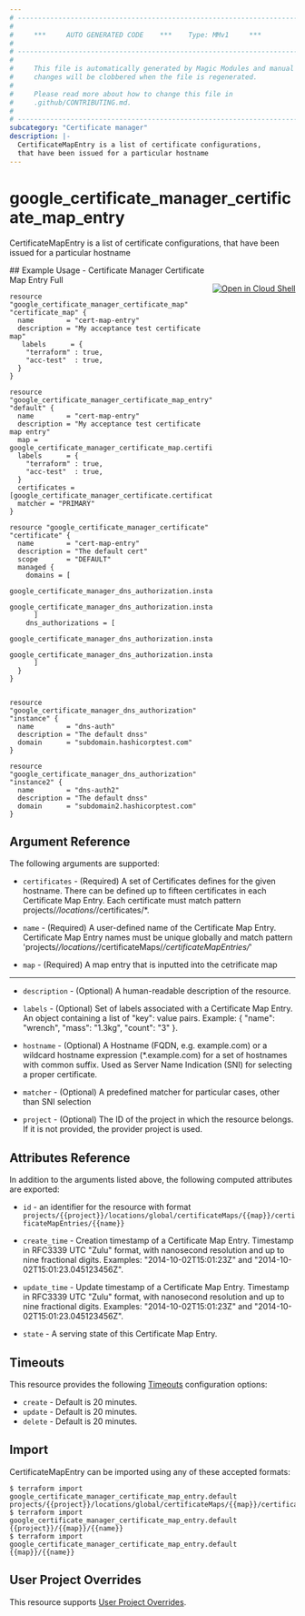 ```yaml
---
# ----------------------------------------------------------------------------
#
#     ***     AUTO GENERATED CODE    ***    Type: MMv1     ***
#
# ----------------------------------------------------------------------------
#
#     This file is automatically generated by Magic Modules and manual
#     changes will be clobbered when the file is regenerated.
#
#     Please read more about how to change this file in
#     .github/CONTRIBUTING.md.
#
# ----------------------------------------------------------------------------
subcategory: "Certificate manager"
description: |-
  CertificateMapEntry is a list of certificate configurations,
  that have been issued for a particular hostname 
---
```


# google\_certificate\_manager\_certificate\_map\_entry

CertificateMapEntry is a list of certificate configurations,
that have been issued for a particular hostname 



<div class = "oics-button" style="float: right; margin: 0 0 -15px">
  <a href="https://console.cloud.google.com/cloudshell/open?cloudshell_git_repo=https%3A%2F%2Fgithub.com%2Fterraform-google-modules%2Fdocs-examples.git&cloudshell_working_dir=certificate_manager_certificate_map_entry_full&cloudshell_image=gcr.io%2Fgraphite-cloud-shell-images%2Fterraform%3Alatest&open_in_editor=main.tf&cloudshell_print=.%2Fmotd&cloudshell_tutorial=.%2Ftutorial.md" target="_blank">
    <img alt="Open in Cloud Shell" src="//gstatic.com/cloudssh/images/open-btn.svg" style="max-height: 44px; margin: 32px auto; max-width: 100%;">
  </a>
</div>
## Example Usage - Certificate Manager Certificate Map Entry Full


```hcl
resource "google_certificate_manager_certificate_map" "certificate_map" {
  name        = "cert-map-entry"
  description = "My acceptance test certificate map"
   labels      = {
    "terraform" : true,
    "acc-test"  : true,
  }
}

resource "google_certificate_manager_certificate_map_entry" "default" {
  name        = "cert-map-entry"
  description = "My acceptance test certificate map entry"
  map = google_certificate_manager_certificate_map.certificate_map.name 
  labels      = {
    "terraform" : true,
    "acc-test"  : true,
  }
  certificates = [google_certificate_manager_certificate.certificate.id]
  matcher = "PRIMARY"
}

resource "google_certificate_manager_certificate" "certificate" {
  name        = "cert-map-entry"
  description = "The default cert"
  scope       = "DEFAULT"
  managed {
    domains = [
      google_certificate_manager_dns_authorization.instance.domain,
      google_certificate_manager_dns_authorization.instance2.domain,
      ]
    dns_authorizations = [
      google_certificate_manager_dns_authorization.instance.id,
      google_certificate_manager_dns_authorization.instance2.id,
      ]
  }
}


resource "google_certificate_manager_dns_authorization" "instance" {
  name        = "dns-auth"
  description = "The default dnss"
  domain      = "subdomain.hashicorptest.com"
}

resource "google_certificate_manager_dns_authorization" "instance2" {
  name        = "dns-auth2"
  description = "The default dnss"
  domain      = "subdomain2.hashicorptest.com"
}
```

## Argument Reference

The following arguments are supported:


* `certificates` -
  (Required)
  A set of Certificates defines for the given hostname.
  There can be defined up to fifteen certificates in each Certificate Map Entry.
  Each certificate must match pattern projects/*/locations/*/certificates/*.

* `name` -
  (Required)
  A user-defined name of the Certificate Map Entry. Certificate Map Entry 
  names must be unique globally and match pattern 
  'projects/*/locations/*/certificateMaps/*/certificateMapEntries/*'

* `map` -
  (Required)
  A map entry that is inputted into the cetrificate map


- - -


* `description` -
  (Optional)
  A human-readable description of the resource.

* `labels` -
  (Optional)
  Set of labels associated with a Certificate Map Entry.
  An object containing a list of "key": value pairs.
  Example: { "name": "wrench", "mass": "1.3kg", "count": "3" }.

* `hostname` -
  (Optional)
  A Hostname (FQDN, e.g. example.com) or a wildcard hostname expression (*.example.com)
  for a set of hostnames with common suffix. Used as Server Name Indication (SNI) for
  selecting a proper certificate.

* `matcher` -
  (Optional)
  A predefined matcher for particular cases, other than SNI selection

* `project` - (Optional) The ID of the project in which the resource belongs.
    If it is not provided, the provider project is used.


## Attributes Reference

In addition to the arguments listed above, the following computed attributes are exported:

* `id` - an identifier for the resource with format `projects/{{project}}/locations/global/certificateMaps/{{map}}/certificateMapEntries/{{name}}`

* `create_time` -
  Creation timestamp of a Certificate Map Entry. Timestamp in RFC3339 UTC "Zulu" format, 
  with nanosecond resolution and up to nine fractional digits. 
  Examples: "2014-10-02T15:01:23Z" and "2014-10-02T15:01:23.045123456Z".

* `update_time` -
  Update timestamp of a Certificate Map Entry. Timestamp in RFC3339 UTC "Zulu" format, 
  with nanosecond resolution and up to nine fractional digits. 
  Examples: "2014-10-02T15:01:23Z" and "2014-10-02T15:01:23.045123456Z".

* `state` -
  A serving state of this Certificate Map Entry.


## Timeouts

This resource provides the following
[Timeouts](https://developer.hashicorp.com/terraform/plugin/sdkv2/resources/retries-and-customizable-timeouts) configuration options:

- `create` - Default is 20 minutes.
- `update` - Default is 20 minutes.
- `delete` - Default is 20 minutes.

## Import


CertificateMapEntry can be imported using any of these accepted formats:

```
$ terraform import google_certificate_manager_certificate_map_entry.default projects/{{project}}/locations/global/certificateMaps/{{map}}/certificateMapEntries/{{name}}
$ terraform import google_certificate_manager_certificate_map_entry.default {{project}}/{{map}}/{{name}}
$ terraform import google_certificate_manager_certificate_map_entry.default {{map}}/{{name}}
```

## User Project Overrides

This resource supports [User Project Overrides](https://registry.terraform.io/providers/hashicorp/google/latest/docs/guides/provider_reference#user_project_override).
